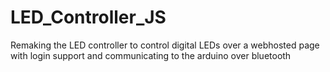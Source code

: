 # LED_Controller_JS
Remaking the LED controller to control digital LEDs over a webhosted page with login support and communicating to the arduino over bluetooth
